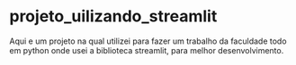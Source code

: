 # projeto_uilizando_streamlit
Aqui e um projeto na qual utilizei para fazer um trabalho da faculdade todo em python onde usei a biblioteca streamlit, para melhor desenvolvimento. 
